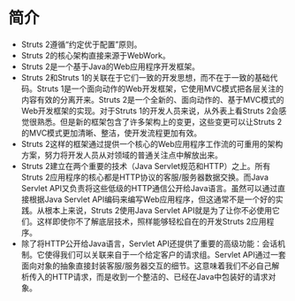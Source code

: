 # 简介

- Struts 2遵循“约定优于配置”原则。
- Struts 2的核心架构直接来源于WebWork。
- Struts 2是一个基于Java的Web应用程序开发框架。
- Struts 2和Struts 1的关联在于它们一致的开发思想，而不在于一致的基础代码。Struts 1是一个面向动作的Web开发框架，它使用MVC模式把各层关注的内容有效的分离开来。Struts 2是一个全新的、面向动作的、基于MVC模式的Web开发框架的实现。对于Struts 1的开发人员来说，从外表上看Struts 2会感觉很熟悉。但是新的框架包含了许多架构上的变更，这些变更可以让Struts 2的MVC模式更加清晰、整洁，使开发流程更加有效。
- Struts 2这样的框架通过提供一个核心的Web应用程序工作流的可重用的架构方案，努力将开发人员从对领域的普通关注点中解放出来。
- Struts 2建立在两个重要的技术（Java Servlet规范和HTTP）之上。所有Struts 2应用程序的核心都是HTTP协议的客服/服务器数据交换。而Java Servlet API又负责将这些低级的HTTP通信公开给Java语言。虽然可以通过直接根据Java Servlet API编码来编写Web应用程序，但这通常不是一个好的实践。从根本上来说，Struts 2使用Java Servlet API就是为了让你不必使用它们。这样即使你不了解底层技术，照样能够轻松自在的开发Struts 2应用程序。
- 除了将HTTP公开给Java语言，Servlet API还提供了重要的高级功能：会话机制。它使得我们可以关联来自于一个给定客户的请求组。Servlet API通过一套面向对象的抽象直接封装客服/服务器交互的细节。这意味着我们不必自己解析传入的HTTP请求，而是收到一个整洁的、已经在Java中包装好的请求对象。
